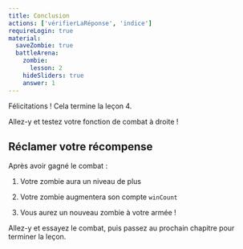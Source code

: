 ```yaml
---
title: Conclusion
actions: ['vérifierLaRéponse', 'indice']
requireLogin: true
material:
  saveZombie: true
  battleArena:
    zombie:
      lesson: 2
    hideSliders: true
    answer: 1
---
```


Félicitations ! Cela termine la leçon 4.

Allez-y et testez votre fonction de combat à droite !


## Réclamer votre récompense

Après avoir gagné le combat :

1. Votre zombie aura un niveau de plus

2. Votre zombie augmentera son compte `winCount`

3. Vous aurez un nouveau zombie à votre armée !

Allez-y et essayez le combat, puis passez au prochain chapitre pour terminer la leçon.
